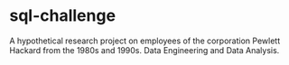 # sql-challenge
A hypothetical research project on employees of the corporation Pewlett Hackard from the 1980s and 1990s. Data Engineering and Data Analysis.
